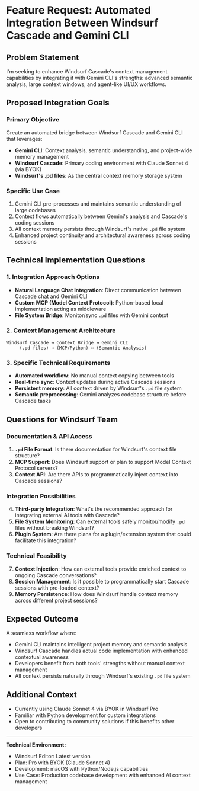 # Feature Request: Automated Integration Between Windsurf Cascade and Gemini CLI

## Problem Statement

I'm seeking to enhance Windsurf Cascade's context management capabilities by integrating it with Gemini CLI's strengths: advanced semantic analysis, large context windows, and agent-like UI/UX workflows.

## Proposed Integration Goals

### Primary Objective
Create an automated bridge between Windsurf Cascade and Gemini CLI that leverages:
- **Gemini CLI**: Context analysis, semantic understanding, and project-wide memory management
- **Windsurf Cascade**: Primary coding environment with Claude Sonnet 4 (via BYOK)
- **Windsurf's .pd files**: As the central context memory storage system

### Specific Use Case
1. Gemini CLI pre-processes and maintains semantic understanding of large codebases
2. Context flows automatically between Gemini's analysis and Cascade's coding sessions
3. All context memory persists through Windsurf's native `.pd` file system
4. Enhanced project continuity and architectural awareness across coding sessions

## Technical Implementation Questions

### 1. Integration Approach Options
- **Natural Language Chat Integration**: Direct communication between Cascade chat and Gemini CLI
- **Custom MCP (Model Context Protocol)**: Python-based local implementation acting as middleware
- **File System Bridge**: Monitor/sync `.pd` files with Gemini context

### 2. Context Management Architecture
```
Windsurf Cascade ↔ Context Bridge ↔ Gemini CLI
     (.pd files) ↔ (MCP/Python) ↔ (Semantic Analysis)
```

### 3. Specific Technical Requirements
- **Automated workflow**: No manual context copying between tools
- **Real-time sync**: Context updates during active Cascade sessions  
- **Persistent memory**: All context driven by Windsurf's `.pd` file system
- **Semantic preprocessing**: Gemini analyzes codebase structure before Cascade tasks

## Questions for Windsurf Team

### Documentation & API Access
1. **`.pd` File Format**: Is there documentation for Windsurf's context file structure?
2. **MCP Support**: Does Windsurf support or plan to support Model Context Protocol servers?
3. **Context API**: Are there APIs to programmatically inject context into Cascade sessions?

### Integration Possibilities  
4. **Third-party Integration**: What's the recommended approach for integrating external AI tools with Cascade?
5. **File System Monitoring**: Can external tools safely monitor/modify `.pd` files without breaking Windsurf?
6. **Plugin System**: Are there plans for a plugin/extension system that could facilitate this integration?

### Technical Feasibility
7. **Context Injection**: How can external tools provide enriched context to ongoing Cascade conversations?
8. **Session Management**: Is it possible to programmatically start Cascade sessions with pre-loaded context?
9. **Memory Persistence**: How does Windsurf handle context memory across different project sessions?

## Expected Outcome

A seamless workflow where:
- Gemini CLI maintains intelligent project memory and semantic analysis
- Windsurf Cascade handles actual code implementation with enhanced contextual awareness
- Developers benefit from both tools' strengths without manual context management
- All context persists naturally through Windsurf's existing `.pd` file system

## Additional Context

- Currently using Claude Sonnet 4 via BYOK in Windsurf Pro
- Familiar with Python development for custom integrations
- Open to contributing to community solutions if this benefits other developers

---

**Technical Environment:**
- Windsurf Editor: Latest version
- Plan: Pro with BYOK (Claude Sonnet 4)  
- Development: macOS with Python/Node.js capabilities
- Use Case: Production codebase development with enhanced AI context management